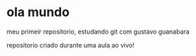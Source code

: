 # ola mundo
 meu primeir repositorio, estudando git com gustavo guanabara

repositorio criado durante uma aula ao vivo!